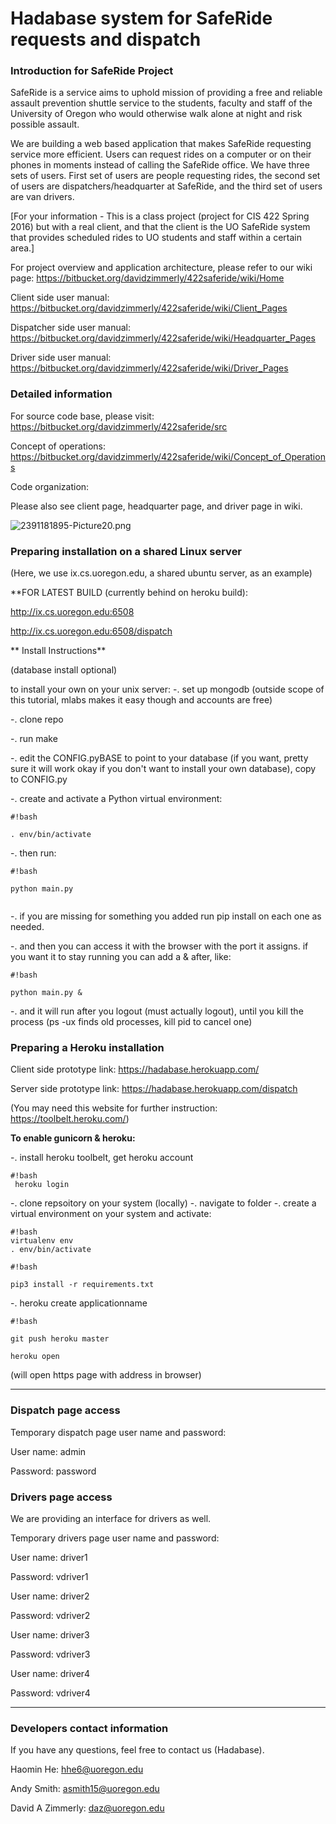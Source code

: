 # Hadabase system for SafeRide requests and dispatch #



### Introduction for SafeRide Project ###

SafeRide is a service aims to uphold mission of providing a free and reliable assault prevention shuttle service to the students, faculty and staff of the University of Oregon who would otherwise walk alone at night and risk possible assault.

We are building a web based application that makes SafeRide requesting service more efficient. Users can request rides on a computer or on their phones in moments instead of calling the SafeRide office. We have three sets of users. First set of users are people requesting rides, the second set of users are dispatchers/headquarter at SafeRide, and the third set of users are van drivers.

[For your information - This is a class project (project for CIS 422 Spring 2016) but with a real client, and that the client is the UO SafeRide system that provides scheduled rides to UO students and staff within a certain area.]

For project overview and application architecture, please refer to our wiki page: https://bitbucket.org/davidzimmerly/422saferide/wiki/Home 

Client side user manual: https://bitbucket.org/davidzimmerly/422saferide/wiki/Client_Pages

Dispatcher side user manual: https://bitbucket.org/davidzimmerly/422saferide/wiki/Headquarter_Pages

Driver side user manual:
https://bitbucket.org/davidzimmerly/422saferide/wiki/Driver_Pages

### Detailed information ###

For source code base, please visit: https://bitbucket.org/davidzimmerly/422saferide/src

Concept of operations: 
https://bitbucket.org/davidzimmerly/422saferide/wiki/Concept_of_Operations

Code organization:

Please also see client page, headquarter page, and driver page in wiki.

![2391181895-Picture20.png](https://bitbucket.org/repo/azzoa5/images/1214352788-2391181895-Picture20.png)

### Preparing installation on a shared Linux server ###

(Here, we use ix.cs.uoregon.edu, a shared ubuntu server, as an example) 

**FOR LATEST BUILD (currently behind on heroku build):

http://ix.cs.uoregon.edu:6508

http://ix.cs.uoregon.edu:6508/dispatch

**
Install Instructions**

(database install optional)

to install your own on your unix server:
-. set up mongodb (outside scope of this tutorial, mlabs makes it easy though and accounts are free)

-. clone repo

-. run make

-. edit the CONFIG.pyBASE to point to your database (if you want, pretty sure it will work okay if you don't want to install your own database), copy to CONFIG.py

-. create and activate a Python virtual environment:

```
#!bash

. env/bin/activate 

```


-. then run:


```
#!bash

python main.py


```

-. if you are missing for something you added run pip install <dependency> on each one as needed.


-. and then you can access it with the browser with the port it assigns. if you want it to stay running you can add a & after, like:

```
#!bash

python main.py &

```

-. and it will run after you logout (must actually logout), until you kill the process (ps -ux finds old processes, kill pid to cancel one)


### Preparing a Heroku installation ###


Client side prototype link:
https://hadabase.herokuapp.com/

Server side prototype link:
https://hadabase.herokuapp.com/dispatch

(You may need this website for further instruction: https://toolbelt.heroku.com/)



**To enable gunicorn & heroku:**

-. install heroku toolbelt, get heroku account
```
#!bash
 heroku login
```
-. clone repsoitory on your system (locally)
-. navigate to folder
-. create a virtual environment on your system and activate:
```
#!bash
virtualenv env
. env/bin/activate
```

```
#!bash

pip3 install -r requirements.txt 

```

-. heroku create applicationname

```
#!bash

git push heroku master

heroku open

```

(will open https page with address in browser)

---------------------------------------------------------
### Dispatch page access ###

Temporary dispatch page user name and password:

User name: admin

Password: password

### Drivers page access ###

We are providing an interface for drivers as well.

Temporary drivers page user name and password:

User name: driver1        

Password: vdriver1


User name: driver2        

Password: vdriver2


User name: driver3        

Password: vdriver3


User name: driver4        

Password: vdriver4


---------------------------------------------------------
### Developers contact information ###

If you have any questions, feel free to contact us (Hadabase).

Haomin He: hhe6@uoregon.edu

Andy Smith: asmith15@uoregon.edu

David A Zimmerly: daz@uoregon.edu